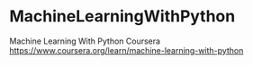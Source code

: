 # MachineLearningWithPython
Machine Learning With Python Coursera
https://www.coursera.org/learn/machine-learning-with-python
